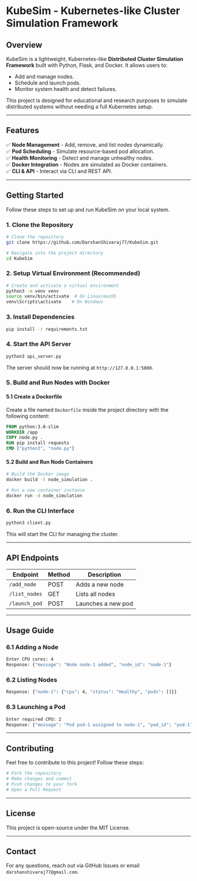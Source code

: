 # KubeSim - Kubernetes-like Cluster Simulation Framework

## Overview
KubeSim is a lightweight, Kubernetes-like **Distributed Cluster Simulation Framework** built with Python, Flask, and Docker. It allows users to:
- Add and manage nodes.
- Schedule and launch pods.
- Monitor system health and detect failures.

This project is designed for educational and research purposes to simulate distributed systems without needing a full Kubernetes setup.

---

## Features
✅ **Node Management** - Add, remove, and list nodes dynamically.  
✅ **Pod Scheduling** - Simulate resource-based pod allocation.  
✅ **Health Monitoring** - Detect and manage unhealthy nodes.  
✅ **Docker Integration** - Nodes are simulated as Docker containers.  
✅ **CLI & API** - Interact via CLI and REST API.

---

## Getting Started
Follow these steps to set up and run KubeSim on your local system.

### **1. Clone the Repository**
```sh
# Clone the repository
git clone https://github.com/DarshanShivaraj77/KubeSim.git

# Navigate into the project directory
cd KubeSim
```

### **2. Setup Virtual Environment** (Recommended)
```sh
# Create and activate a virtual environment
python3 -m venv venv
source venv/bin/activate  # On Linux/macOS
venv\Scripts\activate    # On Windows
```

### **3. Install Dependencies**
```sh
pip install -r requirements.txt
```

### **4. Start the API Server**
```sh
python3 api_server.py
```
The server should now be running at `http://127.0.0.1:5000`.

### **5. Build and Run Nodes with Docker**

#### **5.1 Create a Dockerfile**
Create a file named `Dockerfile` inside the project directory with the following content:
```Dockerfile
FROM python:3.8-slim
WORKDIR /app
COPY node.py .
RUN pip install requests
CMD ["python3", "node.py"]
```

#### **5.2 Build and Run Node Containers**
```sh
# Build the Docker image
docker build -t node_simulation .

# Run a new container instance
docker run -d node_simulation
```

### **6. Run the CLI Interface**
```sh
python3 client.py
```
This will start the CLI for managing the cluster.

---

## API Endpoints
| Endpoint          | Method | Description               |
|------------------|--------|---------------------------|
| `/add_node`      | POST   | Adds a new node           |
| `/list_nodes`    | GET    | Lists all nodes           |
| `/launch_pod`    | POST   | Launches a new pod        |

---

## Usage Guide
### **6.1 Adding a Node**
```sh
Enter CPU cores: 4
Response: {"message": "Node node-1 added", "node_id": "node-1"}
```

### **6.2 Listing Nodes**
```sh
Response: {"node-1": {"cpu": 4, "status": "Healthy", "pods": []}}
```

### **6.3 Launching a Pod**
```sh
Enter required CPU: 2
Response: {"message": "Pod pod-1 assigned to node-1", "pod_id": "pod-1"}
```

---

## Contributing
Feel free to contribute to this project! Follow these steps:
```sh
# Fork the repository
# Make changes and commit
# Push changes to your fork
# Open a Pull Request
```

---

## License
This project is open-source under the MIT License.

---

## Contact
For any questions, reach out via GitHub Issues or email `darshanshivaraj77@gmail.com`.

